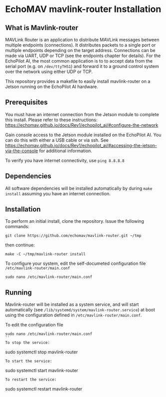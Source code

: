 # EchoMAV mavlink-router Installation

## What is Mavlink-router

MAVLink Router is an application to distribute MAVLink messages between multiple endpoints (connections). It distributes packets to a single port or multiple endpoints depending on the target address. Connections can be made via UART, UDP or TCP (see the endpoints chapter for details). For the EchoPilot AI, the most common application is to to accept data from the serial port (e.g. on `/dev/ttyTHS1`) and forward it to a ground control system over the network using either UDP or TCP.

This repository provides a makefile to easily install mavlink-router on a Jetson running on the EchoPilot AI hardware.

## Prerequisites

You must have an internet connection from the Jetson module to complete this install. Please refer to these instructions: https://echomav.github.io/docs/Rev1/echopilot_ai/#configure-the-network

Gain console access to the Jetson module installed on the EchoPilot AI. You can do this with either a USB cable or via ssh. See https://echomav.github.io/docs/Rev1/echopilot_ai/#accessing-the-jetson-via-the-console for additional information.

To verify you have internet connectivity, use 
```ping 8.8.8.8```

## Dependencies

All software dependencies will be installed automatically by during `make install` assuming you have an internet connection.  

## Installation

To perform an initial install, clone the repository.
Issue the following commands:

```
git clone https://github.com/echomav/mavlink-router.git ~/tmp
```

then continue:
```
make -C ~/tmp/mavlink-router install
```

To configure your system, edit the self-documeted configuration file `/etc/mavlink-router/main.conf`
```
sudo nano /etc/mavlink-router/main.conf
```

## Running

Mavlink-router will be installed as a system service, and will start automatically (see `/lib/systemd/system/mavlink-router.service`) at boot using the configuration defined in `/etc/mavlink-router/main.conf`.  

To edit the configuration file
```
sudo nano /etc/mavlink-router/main.conf
``
To stop the service:  
```
sudo systemctl stop mavlink-router
```
To start the service:  
```
sudo systemctl start mavlink-router
```
To restart the service:  
```
sudo systemctl restart mavlink-router
```
